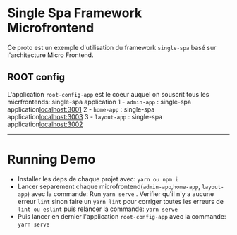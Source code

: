 # Single Spa Framework Microfrontend

Ce proto est un exemple d'utilisation du framework `single-spa` basé sur l'architecture Micro Frontend.

## ROOT config

L'application `root-config-app` est le coeur auquel on souscrit tous les micrfrontends: single-spa application
1 - `admin-app` : single-spa application[localhost:3001](http://localhost:3001/)
2 - `home-app` : single-spa application[localhost:3003](http://localhost:3003/)
3 - `layout-app` : single-spa application[localhost:3002](http://localhost:3002/)

---

# Running Demo

- Installer les deps de chaque projet avec: `yarn ou npm i`
- Lancer separement chaque microfrontend(`admin-app`,`home-app`, `layout-app`) avec la commande: Run `yarn serve` . Verifier qu'il n'y a aucune erreur `lint` sinon   faire un `yarn lint` pour corriger toutes les erreurs de `lint ou eslint` puis relancer la commande: `yarn serve`
- Puis lancer en dernier l'application `root-config-app` avec la commande: `yarn serve`
 
